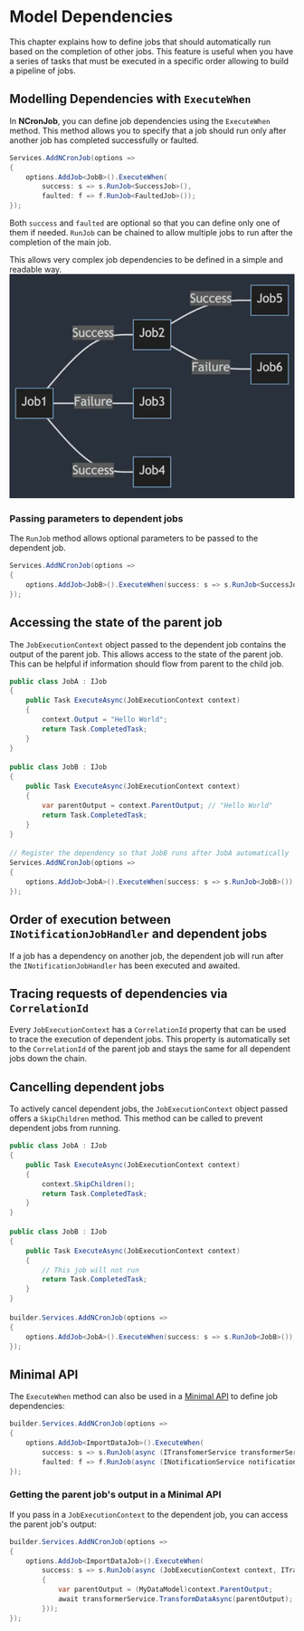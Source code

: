 # Model Dependencies
This chapter explains how to define jobs that should automatically run based on the completion of other jobs. This feature is useful when you have a series of tasks that must be executed in a specific order allowing to build a pipeline of jobs.

## Modelling Dependencies with `ExecuteWhen`
In **NCronJob**, you can define job dependencies using the `ExecuteWhen` method. This method allows you to specify that a job should run only after another job has completed successfully or faulted.

```csharp
Services.AddNCronJob(options => 
{
    options.AddJob<JobB>().ExecuteWhen(
        success: s => s.RunJob<SuccessJob>(),
        faulted: f => f.RunJob<FaultedJob>());
});
```

Both `success` and `faulted` are optional so that you can define only one of them if needed. `RunJob` can be chained to allow multiple jobs to run after the completion of the main job.

This allows very complex job dependencies to be defined in a simple and readable way.
![dependencies](../assets/flow.webp)

### Passing parameters to dependent jobs
The `RunJob` method allows optional parameters to be passed to the dependent job. 

```csharp
Services.AddNCronJob(options => 
{
    options.AddJob<JobB>().ExecuteWhen(success: s => s.RunJob<SuccessJob>("Foo"));
});
```

## Accessing the state of the parent job
The `JobExecutionContext` object passed to the dependent job contains the output of the parent job. This allows access to the state of the parent job. This can be helpful if information should flow from parent to the child job.

```csharp
public class JobA : IJob
{
    public Task ExecuteAsync(JobExecutionContext context)
    {
        context.Output = "Hello World";
        return Task.CompletedTask;
    }
}

public class JobB : IJob
{
    public Task ExecuteAsync(JobExecutionContext context)
    {
        var parentOutput = context.ParentOutput; // "Hello World"
        return Task.CompletedTask;
    }
}

// Register the dependency so that JobB runs after JobA automatically
Services.AddNCronJob(options => 
{
    options.AddJob<JobA>().ExecuteWhen(success: s => s.RunJob<JobB>());
});
```

## Order of execution between `INotificationJobHandler` and dependent jobs
If a job has a dependency on another job, the dependent job will run after the `INotificationJobHandler` has been executed and awaited.


## Tracing requests of dependencies via `CorrelationId`
Every `JobExecutionContext` has a `CorrelationId` property that can be used to trace the execution of dependent jobs. This property is automatically set to the `CorrelationId` of the parent job and stays the same for all dependent jobs down the chain.

## Cancelling dependent jobs
To actively cancel dependent jobs, the `JobExecutionContext` object passed offers a `SkipChildren` method. This method can be called to prevent dependent jobs from running.

```csharp
public class JobA : IJob
{
    public Task ExecuteAsync(JobExecutionContext context)
    {
        context.SkipChildren();
        return Task.CompletedTask;
    }
}

public class JobB : IJob
{
    public Task ExecuteAsync(JobExecutionContext context)
    {
        // This job will not run
        return Task.CompletedTask;
    }
}

builder.Services.AddNCronJob(options => 
{
    options.AddJob<JobA>().ExecuteWhen(success: s => s.RunJob<JobB>());
});
```

## Minimal API
The `ExecuteWhen` method can also be used in a [Minimal API](minimal-api.md) to define job dependencies:
```csharp
builder.Services.AddNCronJob(options => 
{
    options.AddJob<ImportDataJob>().ExecuteWhen(
        success: s => s.RunJob(async (ITransfomerService transformerService) => await transformerService.TransformDataAsync()),
        faulted: f => f.RunJob(async (INotificationService notificationService) => await notificationService.SendNotificationAsync()));
});
```

### Getting the parent job's output in a Minimal API
If you pass in a `JobExecutionContext` to the dependent job, you can access the parent job's output:

```csharp
builder.Services.AddNCronJob(options => 
{
    options.AddJob<ImportDataJob>().ExecuteWhen(
        success: s => s.RunJob(async (JobExecutionContext context, ITransfomerService transformerService) => 
        {
            var parentOutput = (MyDataModel)context.ParentOutput;
            await transformerService.TransformDataAsync(parentOutput);
        }));
});
```
